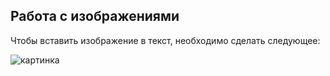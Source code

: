 ## Работа с изображениями

Чтобы вставить изображение в текст, необходимо сделать следующее:

![картинка](сертификат.jpg)
